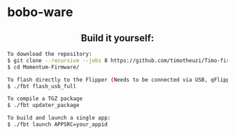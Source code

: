 # bobo-ware
<h2 align="center">Build it yourself:</h2>

```bash
To download the repository:
$ git clone --recursive --jobs 8 https://github.com/timotheuzi/Timo-firmware.git
$ cd Momentum-Firmware/

To flash directly to the Flipper (Needs to be connected via USB, qFlipper closed)
$ ./fbt flash_usb_full

To compile a TGZ package
$ ./fbt updater_package

To build and launch a single app:
$ ./fbt launch APPSRC=your_appid
```
